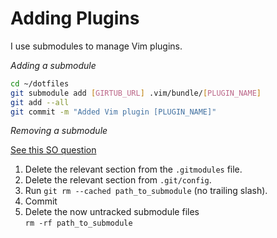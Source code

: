 # Adding Plugins

I use submodules to manage Vim plugins.

*Adding a submodule*

```bash
cd ~/dotfiles
git submodule add [GIRTUB_URL] .vim/bundle/[PLUGIN_NAME]
git add --all
git commit -m "Added Vim plugin [PLUGIN_NAME]"
```

*Removing a submodule*

[See this SO question](http://stackoverflow.com/a/1260982/574190)

   1. Delete the relevant section from the `.gitmodules` file.
   1. Delete the relevant section from `.git/config`.
   1. Run `git rm --cached path_to_submodule` (no trailing slash).
   1. Commit
   1. Delete the now untracked submodule files<br/>`rm -rf path_to_submodule`
